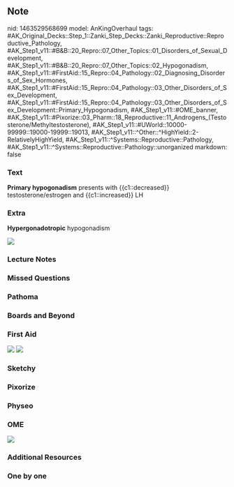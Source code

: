 ## Note
nid: 1463529568699
model: AnKingOverhaul
tags: #AK_Original_Decks::Step_1::Zanki_Step_Decks::Zanki_Reproductive::Reproductive_Pathology, #AK_Step1_v11::#B&B::20_Repro::07_Other_Topics::01_Disorders_of_Sexual_Development, #AK_Step1_v11::#B&B::20_Repro::07_Other_Topics::02_Hypogonadism, #AK_Step1_v11::#FirstAid::15_Repro::04_Pathology::02_Diagnosing_Disorders_of_Sex_Hormones, #AK_Step1_v11::#FirstAid::15_Repro::04_Pathology::03_Other_Disorders_of_Sex_Development, #AK_Step1_v11::#FirstAid::15_Repro::04_Pathology::03_Other_Disorders_of_Sex_Development::Primary_Hypogonadism, #AK_Step1_v11::#OME_banner, #AK_Step1_v11::#Pixorize::03_Pharm::18_Reproductive::11_Androgens_(Testosterone/Methyltestosterone), #AK_Step1_v11::#UWorld::10000-99999::19000-19999::19013, #AK_Step1_v11::^Other::^HighYield::2-RelativelyHighYield, #AK_Step1_v11::^Systems::Reproductive::Pathology, #AK_Step1_v11::^Systems::Reproductive::Pathology::unorganized
markdown: false

### Text
<div>
  <b>Primary hypogonadism</b> presents with {{c1::decreased}}
  testosterone/estrogen and {{c1::increased}} LH
</div>

### Extra
<b>Hypergonadotropic</b> hypogonadism
<div><img src="paste-268955147043004.jpg"></div>

### Lecture Notes


### Missed Questions


### Pathoma


### Boards and Beyond


### First Aid
<img src="tmpK1D4n1.png"> <img src="tmpuSaIK2.png">

### Sketchy


### Pixorize


### Physeo


### OME
<div class="ome-widget">
  <a href="https://onlinemeded.org?ref=anki"><img src=
  "_OME_AnkiFlashcards_General_4.png"></a>
</div>

### Additional Resources


### One by one

